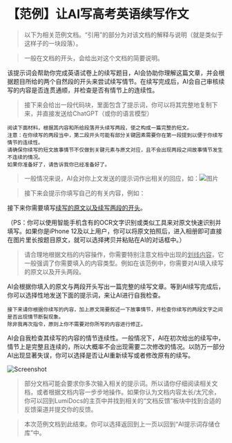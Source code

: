 # 【范例】让AI写高考英语续写作文

> 以下为相关范例文档。“引用”的部分为对该文档的解释与说明（就是类似于这样子的一块段落）。

> 一般在文档的开头，会给出对这个文档的简要说明。

该提示词会帮助你完成英语试卷上的续写题目，AI会协助你理解这篇文章，并会根据题目所给的两个自然段的开头来尝试续写情节。在续写完成后，AI会自己审核续写的内容是否连贯通顺，并检查是否有情节上的连续性。

> 接下来会给出一段代码块，里面包含了提示词，你可以将其完整地复制下来，并直接发送给ChatGPT（或你的语言模型）

```
阅读下面材料，根据其内容和所给段落开头续写两段，使之构成一篇完整的短文。
注意：在你续写的两段当中，第二段开头可能有部分关键因素需要你在第一段提到以便于你续写情节的连续性。
请确保你续写的短文故事情节不仅做到关键元素与原文对应，且不会出现两段之间故事情节发生不连续的情况。
如果你准备好了，请告诉我你已经准备好了。
```

> 一般情况来说，AI会对你上文发送的提示词作出相关的回应，如：![图片](public/img/assets/Picsew_20241101205502.png)

> 接下来会提示你填写自己的有关内容，例如：

接下来你需要填写<u>续写的原文以及续写两段的开头</u>。

（PS：你可以使用智能手机含有的OCR文字识别或类似工具来对原文快速识别并填写。如果你是iPhone 12及以上用户，你可以将原文拍照后，进入相册即可直接在图片里长按题目原文，就可以选择拷贝并粘贴在AI的对话框中。）

> 请合理地根据文档的内容操作，你需要特别注意文档中出现的<u>划线内容</u>，它一般强调了你需要填入的内容类型。例如在该范例中，你需要对AI填入续写的原文以及开头两段。



AI会根据你填入的原文与两段开头写出一篇完整的续写文章。等到AI续写完成后，你可以选择性地发送下面的提示词，来让AI进行自我检查。

```
接下来请你根据你续写的内容，加上原文简要叙述一下故事情节，并检查你续写的两段文字之间是否出现情节断裂现象。
除非我再次指令，原则上你不需要对你所写的内容进行修正。
```

AI会自我检查其续写的内容的情节连续性。一般情况下，AI在初次给出的续写中，情节上是完整且连续的，所以大概率不会出现需要二次修改的情况。以防万一部分AI出现显著失误，你可以选择是否让AI重新续写或者修改原有的续写。

![Screenshot](public/img/assets/Picsew_20241101210002.png)

> 部分文档可能会要求你多次输入相关的提示词。所以请你仔细阅读相关文档，或者根据文档内容一步步地操作。如果你认为文档内容太长/太冗余，你可以回到LumiDocs的主页中并找到相关的“文档反馈”板块中找到合适的反馈渠道并提交你的反馈。

> 本次范例文档到此结束。你可以选择返回到上一页以回到“AI提示词存储仓库”中。
